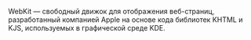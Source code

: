 WebKit — свободный движок для отображения веб-страниц, разработанный компанией Apple на основе кода библиотек KHTML и KJS, используемых в графической среде KDE.